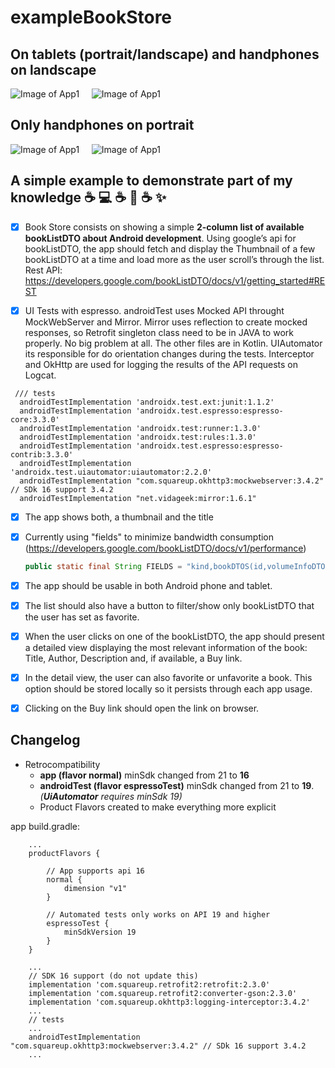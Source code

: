 # exampleBookStore

## On tablets (portrait/landscape) and handphones on landscape
![Image of App1](https://i.imgur.com/2Mp52oSm.jpg)  &nbsp;&nbsp;&nbsp; ![Image of App1](https://i.imgur.com/Nn0QwiWm.jpg) 

## Only handphones on portrait
![Image of App1](https://i.imgur.com/a06HeUbm.png)  &nbsp;&nbsp;&nbsp; ![Image of App1](https://i.imgur.com/2BHaGJLm.jpg)

## A simple example to demonstrate part of my knowledge :coffee: :computer: :coffee: :iphone: :coffee: :sparkles:


  - [x] Book Store consists on showing a simple **2-column list of available bookListDTO about Android development**. Using google’s api for bookListDTO, the app should fetch and display the Thumbnail of a few bookListDTO at a time and load more as the user scroll’s through the list. 
Rest API: https://developers.google.com/bookListDTO/docs/v1/getting_started#REST

  - [x] UI Tests with espresso. androidTest uses Mocked API throught MockWebServer and Mirror. Mirror uses reflection to create mocked responses, so Retrofit singleton class need to be in JAVA to work properly. No big problem at all. The other files are in Kotlin. UIAutomator its responsible for do orientation changes during the tests. Interceptor and OkHttp are used for logging the results of the API requests on Logcat.
  
  ```
   /// tests
    androidTestImplementation 'androidx.test.ext:junit:1.1.2'
    androidTestImplementation 'androidx.test.espresso:espresso-core:3.3.0'
    androidTestImplementation 'androidx.test:runner:1.3.0'
    androidTestImplementation 'androidx.test:rules:1.3.0'
    androidTestImplementation 'androidx.test.espresso:espresso-contrib:3.3.0'
    androidTestImplementation 'androidx.test.uiautomator:uiautomator:2.2.0'
    androidTestImplementation "com.squareup.okhttp3:mockwebserver:3.4.2" // SDk 16 support 3.4.2
    androidTestImplementation "net.vidageek:mirror:1.6.1"
  ```


  - [x] The app shows both, a thumbnail and the title 
  
  - [x] Currently using "fields" to minimize bandwidth consumption (https://developers.google.com/bookListDTO/docs/v1/performance)
  
    ```JAVA
    public static final String FIELDS = "kind,bookDTOS(id,volumeInfoDTO/title,volumeInfoDTO/authors,volumeInfoDTO/publisher,volumeInfoDTO/publishedDate,volumeInfoDTO/description,volumeInfoDTO/imageLinksDTO(smallThumbnail)searchInfoDTO(textSnippet),saleInfoDTO/buyLink)";
    ```
  
  - [x] The app should be usable in both Android phone and tablet.
  
  - [x] The list should also have a button to filter/show only bookListDTO that the user has set as favorite.

  - [x] When the user clicks on one of the bookListDTO, the app should present a detailed view displaying the most relevant information of the book: Title, Author, Description and, if available, a Buy link.

  - [x] In the detail view, the user can also favorite or unfavorite a book. This option should be stored locally so it persists through each app usage.
  
  - [x] Clicking on the Buy link should open the link on browser.



## Changelog
  - Retrocompatibility
    - **app (flavor normal)** minSdk changed from 21 to **16**
    - **androidTest (flavor espressoTest)** minSdk changed from 21 to **19**. _(**UiAutomator** requires minSdk 19)_
    - Product Flavors created to make everything more explicit

app build.gradle:

```
    ...
    productFlavors {

        // App supports api 16
        normal {
            dimension "v1"
        }

        // Automated tests only works on API 19 and higher
        espressoTest {
            minSdkVersion 19
        }
    }
    
    ...
    // SDK 16 support (do not update this)
    implementation 'com.squareup.retrofit2:retrofit:2.3.0'
    implementation 'com.squareup.retrofit2:converter-gson:2.3.0'
    implementation 'com.squareup.okhttp3:logging-interceptor:3.4.2'
    ...
    // tests
    ...
    androidTestImplementation "com.squareup.okhttp3:mockwebserver:3.4.2" // SDk 16 support 3.4.2
    ...
```
